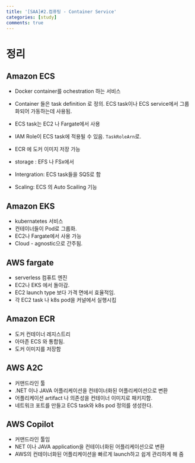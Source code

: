```yaml
---
title: '[SAA]#2.컴퓨팅 - Container Service'
categories: [study]
comments: true
---
```


# 정리

## Amazon ECS

* Docker container를 ochestration 하는 서비스

* Container 들은 task definition 로 정의. ECS task이나 ECS service에서 그룹화되어 가동하는데 사용됨.
* ECS task는 EC2 나 Fargate에서 사용
* IAM Role이 ECS task에 적용될 수 있음. `TaskRoleArn`로.
* ECR 에 도커 이미지 저장 가능

* storage :  EFS 나 FSx에서
* Intergration: ECS task들을 SQS로 함
* Scaling: ECS 의 Auto Scailing 기능


## Amazon EKS

* kubernatetes 서비스
* 컨테이너들이 Pod로 그룹화.
* EC2나 Fargate에서 사용 가능
* Cloud - agnostic으로 간주됨.

## AWS fargate

* serverless 컴퓨트 엔진
* EC2나 EKS 에서 돌아감.
* EC2 launch type 보다 가격 면에서 효율적임.
* 각 EC2 task 나 k8s pod을 커널에서 실행시킴

## Amazon ECR
* 도커 컨테이너 레지스트리
* 아마존 ECS 와 통합됨.
* 도커 이미지를 저장함

## AWS A2C
* 커맨드라인 툴
* .NET 이나 JAVA 어플리케이션을 컨테이너화된 어플리케이션으로 변환
* 어플리케이션 artifact 나 의존성을 컨테이너 이미지로 패키지함.
* 네트워크 포트를 만들고 ECS task와 k8s pod 정의를 생성한다.

## AWS Copilot
* 커맨드라인 툴임
* NET 이나 JAVA application을 컨테이너화된 어플리케이션으로 변환
* AWS의 컨테이너화된 어플리케이션을 빠르게 launch하고 쉽게 관리하게 해 줌